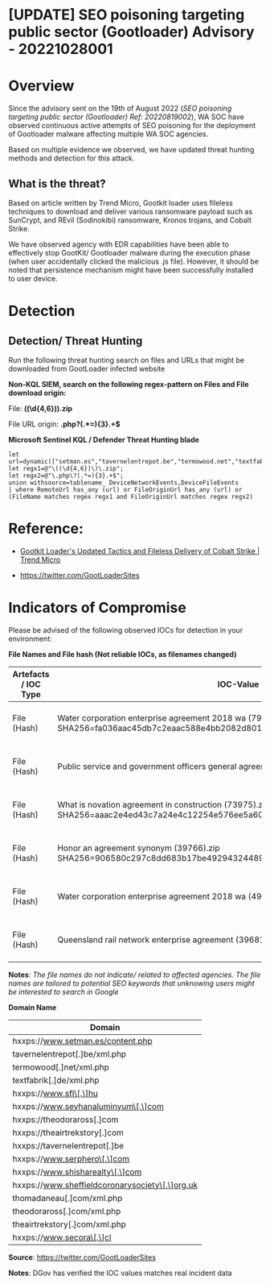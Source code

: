 ﻿
# [UPDATE] SEO poisoning targeting public sector (Gootloader) Advisory - 20221028001

Overview
========

Since the advisory sent on the 19th of August 2022 (*SEO poisoning targeting public sector (Gootloader) Ref: 20220819002*), WA SOC have observed continuous active attempts of SEO poisoning for the deployment of Gootloader malware affecting multiple WA SOC agencies.

Based on multiple evidence we observed, we have updated threat hunting methods and detection for this attack.

What is the threat?
-------------------

Based on article written by Trend Micro, Gootkit loader uses fileless techniques to download and deliver various ransomware payload such as SunCrypt, and REvil (Sodinokibi) ransomware, Kronos trojans, and Cobalt Strike.

We have observed agency with EDR capabilities have been able to effectively stop GootKit/ Gootloader malware during the execution phase (when user accidentally clicked the malicious .js file). However, it should be noted that persistence mechanism might have been successfully installed to user device.

Detection
=========

Detection/ Threat Hunting
-------------------------

Run the following threat hunting search on files and URLs that might be downloaded from GootLoader infected website

**Non-KQL SIEM, search on the following regex-pattern on Files and File download origin:**

File: **\((\d{4,6})\)\.zip**

File URL origin: **\.php\?(.*=){3}.+$**

**Microsoft Sentinel KQL / Defender Threat Hunting blade**

```kusto
let url=dynamic(["setman.es","tavernelentrepot.be","termowood.net","textfabrik.de","sfl.hu","seyhanaluminyum.com","theodoraross.com","theairtrekstory.com","tavernelentrepot.be","serphero.com","shisharealty.com","sheffieldcoronarysociety.org.uk","thomadaneau.com","theodoraross.com","theairtrekstory.com","secora.cl"]);
let regx1=@"\((\d{4,6})\)\.zip";
let regx2=@"\.php\?(.*=){3}.+$";
union withsource=tablename_ DeviceNetworkEvents,DeviceFileEvents
| where RemoteUrl has_any (url) or FileOriginUrl has_any (url) or (FileName matches regex regx1 and FileOriginUrl matches regex regx2)
```

Reference:
==========

- [Gootkit Loader's Updated Tactics and Fileless Delivery of Cobalt Strike | Trend Micro](https://www.trendmicro.com/en_us/research/22/g/gootkit-loaders-updated-tactics-and-fileless-delivery-of-cobalt-strike.html?)

- <https://twitter.com/GootLoaderSites>

Indicators of Compromise
========================

Please be advised of the following observed IOCs for detection in your environment:

**File Names and File hash (Not reliable IOCs, as filenames changed)**

| Artefacts / IOC Type | IOC-Value | Description |
| ----------- | ------------------------------------------------------------------------------------------------------------------------------------- | ----------------------------------- |
| File (Hash) | Water corporation enterprise agreement 2018 wa (79577).zip<br>SHA256=fa036aac45db7c2eaac588e4bb2082d801e7eeb7deb3b33b89dc0426469333b7 | Gootkit Malicious file - Downloaded |
| File (Hash) | Public service and government officers general agreement 2014 (74209).zip                                                             | Gootkit Malicious file - Downloaded |
| File (Hash) | What is novation agreement in construction (73975).zip<br>SHA256=aaac2e4ed43c7a24e4c12254e576ee5a602465afd5c2df6d5d573ae805035868     | Gootkit Malicious file - Downloaded |
| File (Hash) | Honor an agreement synonym (39766).zip<br>SHA256=906580c297c8dd683b17be49294324489393071c35606b9ba4b878a8dbcf1088                     | Gootkit Malicious file - Downloaded |
| File (Hash) | Water corporation enterprise agreement 2018 wa (49326).zip                                                                            | Gootkit Malicious file - Downloaded |
| File (Hash) | Queensland rail network enterprise agreement (39681)                                                                                  | Gootkit Malicious file - Downloaded |

**Notes**: *The file names do not indicate/ related to affected agencies. The file names are tailored to potential SEO keywords that unknowing users might be interested to search in Google*

**Domain Name**

| Domain                                 |
| ----------------------------------------------- |
| hxxps://www.setman.es/content.php               |
| tavernelentrepot\[.\]be/xml.php                 |
| termowood\[.\]net/xml.php                       |
| textfabrik\[.\]de/xml.php                       |
| hxxps://www.sfl\[.\]hu                          |
| hxxps://www.seyhanaluminyum\[.\]com             |
| hxxps://theodoraross\[.\]com                    |
| hxxps://theairtrekstory\[.\]com                 |
| hxxps://tavernelentrepot\[.\]be                 |
| hxxps://www.serphero\[.\]com                    |
| hxxps://www.shisharealty\[.\]com                |
| hxxps://www.sheffieldcoronarysociety\[.\]org.uk |
| thomadaneau\[.\]com/xml.php                     |
| theodoraross\[.\]com/xml.php                    |
| theairtrekstory\[.\]com/xml.php                 |
| hxxps://www.secora\[.\]cl                       |

**Source**: <https://twitter.com/GootLoaderSites>

**Notes**: DGov has verified the IOC values matches real incident data
